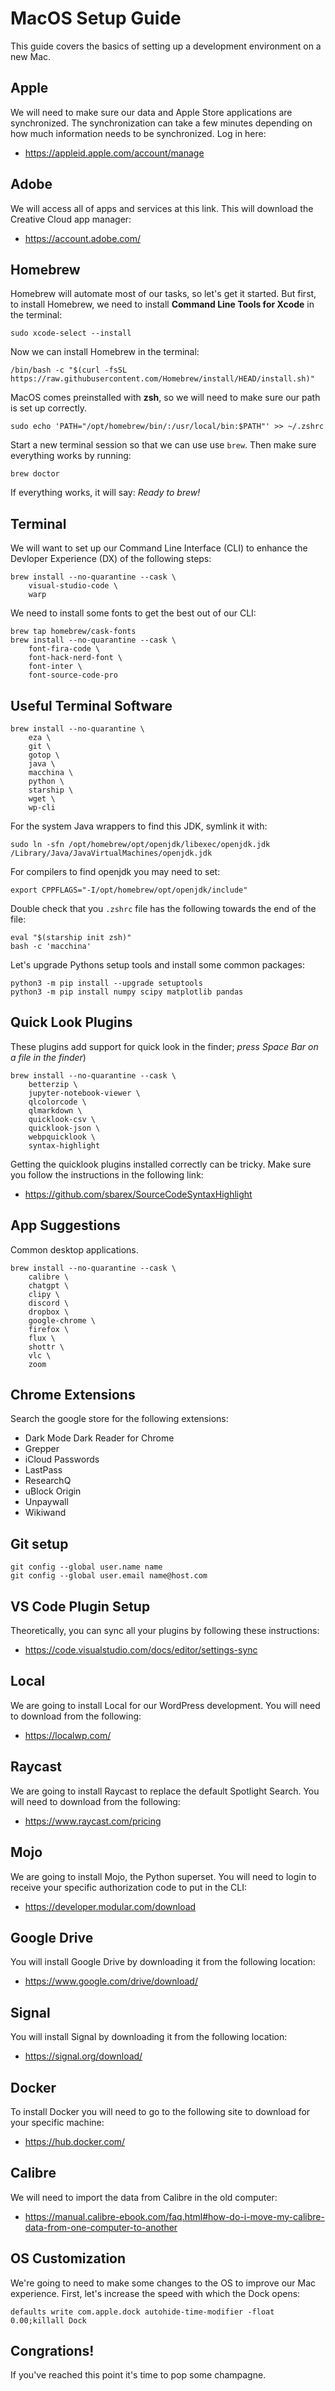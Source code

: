 # MacOS Setup Guide
This guide covers the basics of setting up a development environment on a new Mac.


## Apple
We will need to make sure our data and Apple Store applications are synchronized. The synchronization can take a few minutes depending on how much information needs to be synchronized. Log in here:

* <https://appleid.apple.com/account/manage>


## Adobe
We will access all of apps and services at this link. This will download the Creative Cloud app manager:

* <https://account.adobe.com/>


## Homebrew
Homebrew will automate most of our tasks, so let's get it started. But first, to install Homebrew, we need to install **Command Line Tools for Xcode** in the terminal:

```
sudo xcode-select --install
```

Now we can install Homebrew in the terminal:

```
/bin/bash -c "$(curl -fsSL https://raw.githubusercontent.com/Homebrew/install/HEAD/install.sh)"
```

MacOS comes preinstalled with **zsh**, so we will need to make sure our path is set up correctly.

```
sudo echo 'PATH="/opt/homebrew/bin/:/usr/local/bin:$PATH"' >> ~/.zshrc
```

Start a new terminal session so that we can use use ```brew```. Then make sure everything works by running:

```
brew doctor
```

If everything works, it will say: *Ready to brew!*


## Terminal
We will want to set up our Command Line Interface (CLI) to enhance the Devloper Experience (DX) of the following steps:

```
brew install --no-quarantine --cask \
    visual-studio-code \
    warp
```

We need to install some fonts to get the best out of our CLI:

```
brew tap homebrew/cask-fonts
brew install --no-quarantine --cask \
    font-fira-code \
    font-hack-nerd-font \
    font-inter \
    font-source-code-pro
```


## Useful Terminal Software
```
brew install --no-quarantine \
    eza \
    git \
    gotop \
    java \
    macchina \
    python \
    starship \
    wget \
    wp-cli
```

For the system Java wrappers to find this JDK, symlink it with:

```
sudo ln -sfn /opt/homebrew/opt/openjdk/libexec/openjdk.jdk /Library/Java/JavaVirtualMachines/openjdk.jdk
```

For compilers to find openjdk you may need to set:

```
export CPPFLAGS="-I/opt/homebrew/opt/openjdk/include"
```

Double check that you ```.zshrc``` file has the following towards the end of the file:

```
eval "$(starship init zsh)"
bash -c 'macchina'
```

Let's upgrade Pythons setup tools and install some common packages:

```
python3 -m pip install --upgrade setuptools
python3 -m pip install numpy scipy matplotlib pandas
```

## Quick Look Plugins
These plugins add support for quick look in the finder; *press Space Bar on a file in the finder*)

```
brew install --no-quarantine --cask \
    betterzip \
    jupyter-notebook-viewer \
    qlcolorcode \
    qlmarkdown \
    quicklook-csv \
    quicklook-json \
    webpquicklook \
    syntax-highlight
```

Getting the quicklook plugins installed correctly can be tricky. Make sure you follow the instructions in the following link:

* <https://github.com/sbarex/SourceCodeSyntaxHighlight>


## App Suggestions
Common desktop applications.

```
brew install --no-quarantine --cask \
    calibre \
    chatgpt \
    clipy \
    discord \
    dropbox \
    google-chrome \
    firefox \
    flux \
    shottr \
    vlc \
    zoom
```


## Chrome Extensions
Search the google store for the following extensions:

* Dark Mode Dark Reader for Chrome
* Grepper
* iCloud Passwords
* LastPass
* ResearchQ
* uBlock Origin
* Unpaywall
* Wikiwand


## Git setup
```
git config --global user.name name
git config --global user.email name@host.com
```


## VS Code Plugin Setup
Theoretically, you can sync all your plugins by following these instructions:

* <https://code.visualstudio.com/docs/editor/settings-sync>


## Local
We are going to install Local for our WordPress development. You will need to download from the following:

* <https://localwp.com/>


## Raycast
We are going to install Raycast to replace the default Spotlight Search. You will need to download from the following:

* <https://www.raycast.com/pricing>


## Mojo
We are going to install Mojo, the Python superset. You will need to login to receive your specific authorization code to put in the CLI:

* <https://developer.modular.com/download>


## Google Drive
You will install Google Drive by downloading it from the following location:

* <https://www.google.com/drive/download/>


## Signal
You will install Signal by downloading it from the following location:

* <https://signal.org/download/>


## Docker
To install Docker you will need to go to the following site to download for your specific machine:

* <https://hub.docker.com/>


## Calibre
We will need to import the data from Calibre in the old computer:

* <https://manual.calibre-ebook.com/faq.html#how-do-i-move-my-calibre-data-from-one-computer-to-another>


## OS Customization
We're going to need to make some changes to the OS to improve our Mac experience. First, let's increase the speed with which the Dock opens:

```
defaults write com.apple.dock autohide-time-modifier -float 0.00;killall Dock
```


## Congrations!
If you've reached this point it's time to pop some champagne.

